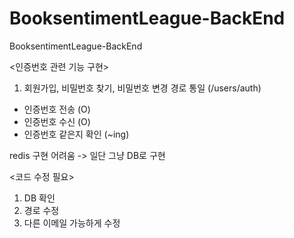 # BooksentimentLeague-BackEnd
BooksentimentLeague-BackEnd

<인증번호 관련 기능 구현>
1. 회원가입, 비밀번호 찾기, 비밀번호 변경 경로 통일 (/users/auth)
- 인증번호 전송 (O)
- 인증번호 수신 (O)
- 인증번호 같은지 확인 (~ing)

redis 구현 어려움 -> 일단 그냥 DB로 구현

<코드 수정 필요>
1. DB 확인
2. 경로 수정
3. 다른 이메일 가능하게 수정